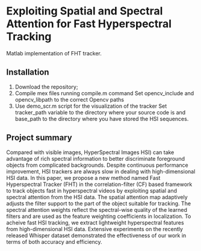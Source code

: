 # Exploiting Spatial and Spectral Attention for Fast Hyperspectral Tracking
Matlab implementation of FHT tracker.

## Installation
1. Download the repository;
2. Compile mex files running compile.m command
    Set opencv_include and opencv_libpath to the correct Opencv paths
3. Use demo_scr.m script for the visualization of the tracker
    Set tracker_path variable to the directory where your source code is and base_path to the directory where you have stored the HSI sequences.
    
## Project summary
Compared with visible images, HyperSpectral Images HSI) can take advantage of rich spectral information to better discriminate foreground objects from complicated backgrounds. Despite continuous performance improvement, HSI trackers are always slow in dealing with high-dimensional HSI data. In this paper, we propose a new method named Fast Hyperspectral Tracker (FHT) in the correlation-filter (CF) based framework to track objects fast in hyperspectral videos by exploiting spatial and spectral attention from the HSI data.  The spatial attention map adaptively adjusts the filter support to the part of the object suitable for tracking. The spectral attention weights reflect the spectral-wise quality of the learned filters and are used as the feature weighting coefficients in localization. To acheive fast HSI tracking, we extract lightweight hyperspectral features from high-dimensional HSI data. Extensive experiments on the recently released Whisper dataset demonstrated the effectiveness of our work in terms of both accuracy and efficiency.

